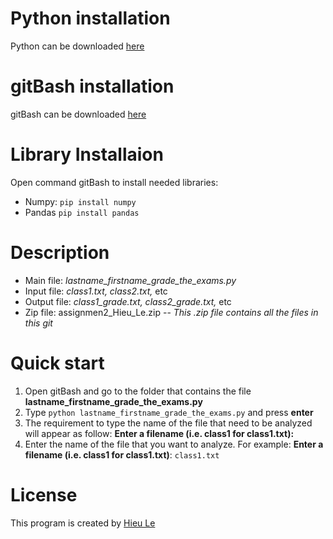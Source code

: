 # Python installation
Python can be downloaded [here](https://www.python.org/)

# gitBash installation
gitBash can be downloaded [here](https://gitforwindows.org/)

# Library Installaion
Open command gitBash to install needed libraries:
- Numpy: `pip install numpy`
- Pandas `pip install pandas`

# Description
- Main file: _lastname_firstname_grade_the_exams.py_
- Input file: _class1.txt, class2.txt,_ etc
- Output file: _class1_grade.txt, class2_grade.txt,_ etc
- Zip file: assignmen2_Hieu_Le.zip -- _This .zip file contains all the files in this git_

# Quick start
1. Open gitBash and go to the folder that contains the file **lastname_firstname_grade_the_exams.py**
2. Type `python lastname_firstname_grade_the_exams.py` and press **enter**
3. The requirement to type the name of the file that need to be analyzed will appear as follow: 
  **Enter a filename (i.e. class1 for class1.txt):**
4. Enter the name of the file that you want to analyze. 
  For example: **Enter a filename (i.e. class1 for class1.txt)**: `class1.txt`

# License
This program is created by [Hieu Le](https://github.com/GarlicSoup)

